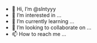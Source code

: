 - 👋 Hi, I’m @slntyyy
- 👀 I’m interested in ...
- 🌱 I’m currently learning ...
- 💞️ I’m looking to collaborate on ...
- 📫 How to reach me ...

<!---
slntyyy/slntyyy is a ✨ special ✨ repository because its `README.md` (this file) appears on your GitHub profile.
You can click the Preview link to take a look at your changes.
--->

